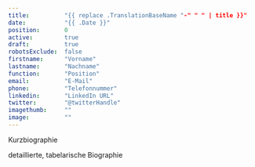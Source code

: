 ```yaml
---
title:          "{{ replace .TranslationBaseName "-" " " | title }}"
date:           "{{ .Date }}"
position:       0
active:         true
draft:          true
robotsExclude:  false
firstname:      "Vorname"
lastname:       "Nachname"
function:       "Position"
email:          "E-Mail"
phone:          "Telefonnummer"
linkedin:       "LinkedIn URL"
twitter:        "@twitterHandle"
imagethumb:     ""
image:          ""
---
```

Kurzbiographie
<!--more-->
detaillierte, tabelarische Biographie